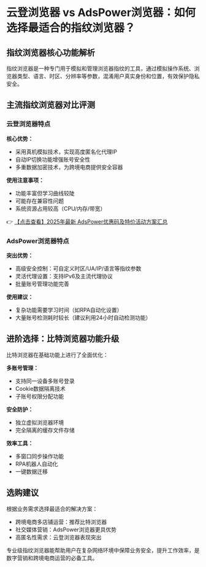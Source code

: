 # 云登浏览器 vs AdsPower浏览器：如何选择最适合的指纹浏览器？

## 指纹浏览器核心功能解析

指纹浏览器是一种专门用于模拟和管理浏览器指纹的工具，通过模拟操作系统、浏览器类型、语言、时区、分辨率等参数，混淆用户真实身份和位置，有效保护隐私安全。

## 主流指纹浏览器对比评测

### 云登浏览器特点

**核心优势：**
- 采用真机模拟技术，实现高度匿名化代理IP
- 自动IP切换功能增强账号安全性
- 多重数据加密技术，为跨境电商提供安全容器

**使用注意事项：**
- 功能丰富但学习曲线较陡
- 可能存在兼容性问题
- 系统资源占用较高（CPU/内存/带宽）

👉 [【点击查看】2025年最新 AdsPower优惠码及特价活动方案汇总](https://bit.ly/adspower_free)

### AdsPower浏览器特点

**突出优势：**
- 高级安全控制：可自定义时区/UA/IP/语言等指纹参数
- 灵活代理设置：支持IPv6及主流代理协议
- 批量账号管理功能完善

**使用建议：**
- 复杂功能需要学习时间（如RPA自动化设置）
- 大量账号检测耗时较长（建议利用24小时自动检测功能）

## 进阶选择：比特浏览器功能升级

比特浏览器在基础功能上进行了全面优化：

**多账号管理：**
- 支持同一设备多账号登录
- Cookie数据隔离技术
- 子账号权限分配功能

**安全防护：**
- 独立虚拟浏览器环境
- 完全隔离的缓存文件存储

**效率工具：**
- 多窗口同步操作功能
- RPA机器人自动化
- 一键数据迁移

## 选购建议

根据业务需求选择最适合的解决方案：
- 跨境电商多店铺运营：推荐比特浏览器
- 社交媒体营销：AdsPower浏览器更具优势
- 高匿名性需求：云登浏览器表现突出

专业级指纹浏览器能帮助用户在复杂网络环境中保障业务安全，提升工作效率，是数字营销和跨境电商运营的必备工具。